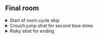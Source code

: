 ## Final room
<details>
<summary>Start of room cycle skip</summary>

Just do two bhops before jumping to the slime \
![gif](./images/final_room_start.webp)
</details>

<details>
<summary>Crouch jump strat for second blue slime</summary>

![gif](./images/final_room_crouch_jump.webp)
</details>

<details>
<summary>Risky strat for ending</summary>

If you manage to get onto the slime platform when going off make sure to fastfall so you're able to hit the ground and jump again without the spikes intefering as much. \
![gif](./images/final_room_risky.webp)

</details>
